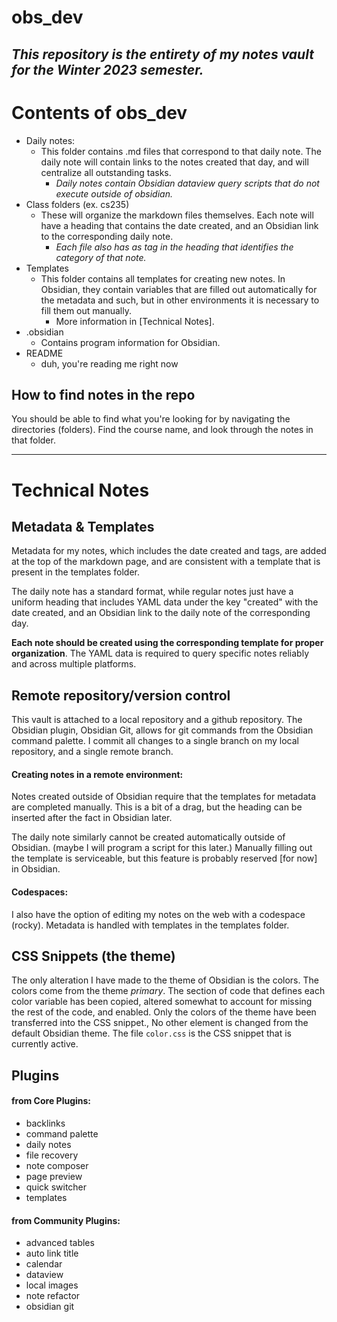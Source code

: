 # obs_dev


## *This repository is the entirety of my notes vault for the Winter 2023 semester.*

# Contents of obs_dev

- Daily notes:
	- This folder contains .md files that correspond to that daily note. The daily note will contain links to the notes created that day, and will centralize all outstanding tasks. 
		- *Daily notes contain Obsidian dataview query scripts that do not execute outside of obsidian.*
- Class folders (ex. cs235)
	- These will organize the markdown files themselves. Each note will have a heading that contains the date created, and an Obsidian link to the corresponding daily note.
		- *Each file also has as tag in the heading that identifies the category of that note.*
- Templates
	- This folder contains all templates for creating new notes. In Obsidian, they contain variables that are filled out automatically for the metadata and such, but in other environments it is necessary to fill them out manually. 
		- More information in [Technical Notes].
- .obsidian
	- Contains program information for Obsidian.
- README
	- duh, you're reading me right now

## How to find notes in the repo

You should be able to find what you're looking for by navigating the directories (folders). Find the course name, and look through the notes in that folder.


***

# Technical Notes

## Metadata & Templates

Metadata for my notes, which includes the date created and tags, are added at the top of the markdown page, and are consistent with a template that is present in the templates folder. 

The daily note has a standard format, while regular notes just have a uniform heading that includes YAML data under the key "created" with the date created, and an Obsidian link to the daily note of the corresponding day.

**Each note should be created using the corresponding template for proper organization**. The YAML data is required to query specific notes reliably and across multiple platforms.

## Remote repository/version control

This vault is attached to a local repository and a github repository. The Obsidian plugin, Obsidian Git, allows for git commands from the Obsidian command palette.
I commit all changes to a single branch on my local repository, and a single remote branch.

#### Creating notes in a remote environment:

Notes created outside of Obsidian require that the templates for metadata are completed manually. This is a bit of a drag, but the heading can be inserted after the fact in Obsidian later.

The daily note similarly cannot be created automatically outside of Obsidian. (maybe I will program a script for this later.) Manually filling out the template is serviceable, but this feature is probably reserved [for now] in Obsidian.

#### Codespaces:
I also have the option of editing my notes on the web with a codespace (rocky). Metadata is handled with templates in the templates folder. 

## CSS Snippets (the theme)

The only alteration I have made to the theme of Obsidian is the colors. The colors come from the theme *primary*. The section of code that defines each color variable has been copied, altered somewhat to account for missing the rest of the code, and enabled. 
Only the colors of the theme have been transferred into the CSS snippet., No other element is changed from the default Obsidian theme.
The file `color.css` is the CSS snippet that is currently active.

## Plugins

#### from Core Plugins:
- backlinks
- command palette
- daily notes
- file recovery
- note composer
- page preview
- quick switcher
- templates
#### from Community Plugins:
- advanced tables
- auto link title
- calendar
- dataview
- local images
- note refactor
- obsidian git


